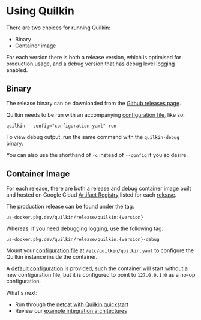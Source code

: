 # Using Quilkin

There are two choices for running Quilkin:

* Binary
* Container image

For each version there is both a release version, which is optimised for production usage, and a debug version that 
has debug level logging enabled.

## Binary

The release binary can be downloaded from the 
[Github releases page](https://github.com/googleforgames/quilkin/releases).

Quilkin needs to be run with an accompanying [configuration file](./proxy-configuration.md), like so:

`quilkin --config="configuration.yaml" run`

To view debug output, run the same command with the `quilkin-debug` binary.

You can also use the shorthand of `-c` instead of `--config` if you so desire.

## Container Image

For each release, there are both a release and debug container image built and hosted on Google Cloud 
[Artifact Registry](https://cloud.google.com/artifact-registry) listed for 
each [release](https://github.com/googleforgames/quilkin/releases).

The production release can be found under the tag: 

`us-docker.pkg.dev/quilkin/release/quilkin:{version}`

Whereas, if you need debugging logging, use the following tag:

`us-docker.pkg.dev/quilkin/release/quilkin:{version}-debug`

Mount your [configuration file](./proxy-configuration.md) at `/etc/quilkin/quilkin.yaml` to configure the Quilkin 
instance inside the container.

A [default configuration](https://github.com/googleforgames/quilkin/blob/main/image/quilkin.yaml)
is provided, such the container will start without a new configuration file, but it is configured to point to 
`127.0.0.1:0` as a no-op configuration.

What's next:

* Run through the [netcat with Quilkin quickstart](./quickstart-netcat.md)
* Review our [example integration architectures](./integrations.md)

